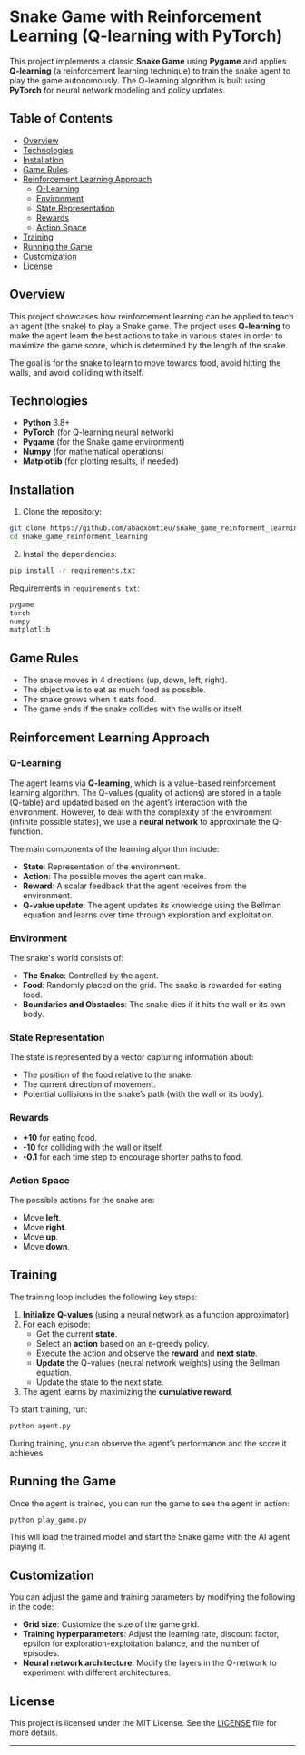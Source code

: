 
# Snake Game with Reinforcement Learning (Q-learning with PyTorch)

This project implements a classic **Snake Game** using **Pygame** and applies **Q-learning** (a reinforcement learning technique) to train the snake agent to play the game autonomously. The Q-learning algorithm is built using **PyTorch** for neural network modeling and policy updates.

## Table of Contents
- [Overview](#overview)
- [Technologies](#technologies)
- [Installation](#installation)
- [Game Rules](#game-rules)
- [Reinforcement Learning Approach](#reinforcement-learning-approach)
  - [Q-Learning](#q-learning)
  - [Environment](#environment)
  - [State Representation](#state-representation)
  - [Rewards](#rewards)
  - [Action Space](#action-space)
- [Training](#training)
- [Running the Game](#running-the-game)
- [Customization](#customization)
- [License](#license)

## Overview
This project showcases how reinforcement learning can be applied to teach an agent (the snake) to play a Snake game. The project uses **Q-learning** to make the agent learn the best actions to take in various states in order to maximize the game score, which is determined by the length of the snake.

The goal is for the snake to learn to move towards food, avoid hitting the walls, and avoid colliding with itself.

## Technologies
- **Python** 3.8+
- **PyTorch** (for Q-learning neural network)
- **Pygame** (for the Snake game environment)
- **Numpy** (for mathematical operations)
- **Matplotlib** (for plotting results, if needed)

## Installation

1. Clone the repository:

```bash
git clone https://github.com/abaoxomtieu/snake_game_reinforment_learning.git
cd snake_game_reinforment_learning
```

2. Install the dependencies:

```bash
pip install -r requirements.txt
```

Requirements in `requirements.txt`:
```txt
pygame
torch
numpy
matplotlib
```

## Game Rules
- The snake moves in 4 directions (up, down, left, right).
- The objective is to eat as much food as possible.
- The snake grows when it eats food.
- The game ends if the snake collides with the walls or itself.

## Reinforcement Learning Approach

### Q-Learning
The agent learns via **Q-learning**, which is a value-based reinforcement learning algorithm. The Q-values (quality of actions) are stored in a table (Q-table) and updated based on the agent’s interaction with the environment. However, to deal with the complexity of the environment (infinite possible states), we use a **neural network** to approximate the Q-function.

The main components of the learning algorithm include:

- **State**: Representation of the environment.
- **Action**: The possible moves the agent can make.
- **Reward**: A scalar feedback that the agent receives from the environment.
- **Q-value update**: The agent updates its knowledge using the Bellman equation and learns over time through exploration and exploitation.

### Environment
The snake's world consists of:
- **The Snake**: Controlled by the agent.
- **Food**: Randomly placed on the grid. The snake is rewarded for eating food.
- **Boundaries and Obstacles**: The snake dies if it hits the wall or its own body.

### State Representation
The state is represented by a vector capturing information about:
- The position of the food relative to the snake.
- The current direction of movement.
- Potential collisions in the snake’s path (with the wall or its body).

### Rewards
- **+10** for eating food.
- **-10** for colliding with the wall or itself.
- **-0.1** for each time step to encourage shorter paths to food.

### Action Space
The possible actions for the snake are:
- Move **left**.
- Move **right**.
- Move **up**.
- Move **down**.

## Training
The training loop includes the following key steps:
1. **Initialize Q-values** (using a neural network as a function approximator).
2. For each episode:
   - Get the current **state**.
   - Select an **action** based on an ε-greedy policy.
   - Execute the action and observe the **reward** and **next state**.
   - **Update** the Q-values (neural network weights) using the Bellman equation.
   - Update the state to the next state.
3. The agent learns by maximizing the **cumulative reward**.

To start training, run:

```bash
python agent.py
```

During training, you can observe the agent’s performance and the score it achieves.

## Running the Game
Once the agent is trained, you can run the game to see the agent in action:

```bash
python play_game.py
```

This will load the trained model and start the Snake game with the AI agent playing it.

## Customization
You can adjust the game and training parameters by modifying the following in the code:
- **Grid size**: Customize the size of the game grid.
- **Training hyperparameters**: Adjust the learning rate, discount factor, epsilon for exploration-exploitation balance, and the number of episodes.
- **Neural network architecture**: Modify the layers in the Q-network to experiment with different architectures.

## License
This project is licensed under the MIT License. See the [LICENSE](LICENSE) file for more details.

---